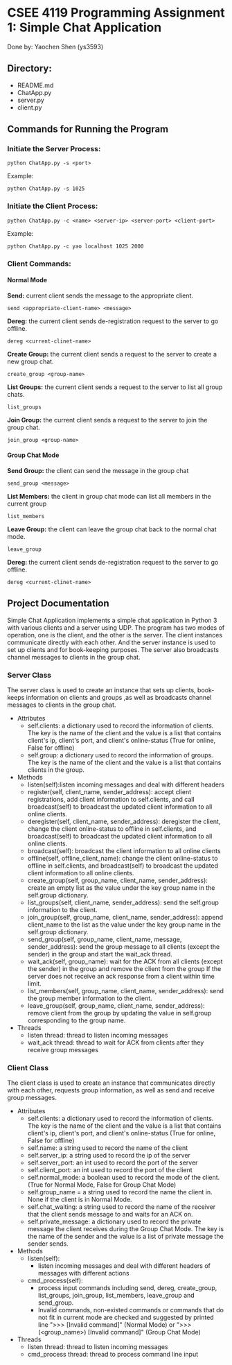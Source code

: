 # CSEE 4119 Programming Assignment 1: Simple Chat Application

Done by: Yaochen Shen (ys3593)

Directory:
----
- README.md
- ChatApp.py
- server.py
- client.py

Commands for Running the Program
------

### Initiate the Server Process:  
```
python ChatApp.py -s <port> 
```
Example:
```
python ChatApp.py -s 1025 
```

### Initiate the Client Process: 
```
python ChatApp.py -c <name> <server-ip> <server-port> <client-port>
```
Example:
```
python ChatApp.py -c yao localhost 1025 2000 
```

### Client Commands:
#### Normal Mode
__Send:__ current client sends the message to the appropriate client.
```
send <appropriate-client-name> <message>
```
__Dereg:__ the current client sends de-registration request to the server to go offline.
```
dereg <current-clinet-name>
```
__Create Group:__ the current client sends a request to the server to create a new group chat.
```
create_group <group-name>
```
__List Groups:__ the current client sends a request to the server to list all group chats.
```
list_groups
```
__Join Group:__ the current client sends a request to the server to join the group chat.
```
join_group <group-name>
```

#### Group Chat Mode
__Send Group:__  the client can send the message in the group chat
```
send_group <message>
```
__List Members:__ the client in group chat mode can list all members in the current group
```
list_members
```
__Leave Group:__  the client can leave the group chat back to the normal chat mode.
```
leave_group
```
__Dereg:__ the current client sends de-registration request to the server to go offline.
```
dereg <current-clinet-name>
```

Project Documentation
------
Simple Chat Application implements a simple chat application in Python 3 with various 
clients and a server using UDP. The program has two modes of operation, 
one is the client, and the other is the server. The client instances 
communicate directly with each other. And the server instance is used to set up 
clients and for book-keeping purposes. The server also broadcasts
channel messages to clients in the group chat.

### Server Class
The server class is used to create an instance that sets up 
clients, book-keeps information on clients and groups ,as well as 
broadcasts channel messages to clients in the group chat.
- Attributes
    - self.clients: a dictionary used to record the information of clients. The
  key is the name of the client and the value is a list that contains client's
  ip, client's port, and client's online-status (True for online, False for
  offline)
    - self.group: a dictionary used to record the information of groups. The
  key is the name of the client and the value is a list that contains clients
  in the group.
- Methods
    - listen(self):listen incoming messages and deal with different headers
    - register(self, client_name, sender_address): accept client registrations, 
  add client information to self.clients, and call broadcast(self) to broadcast
  the updated client information to all online clients.
    - deregister(self, client_name, sender_address): deregister the client, change
  the client online-status to offline in self.clients, and broadcast(self) to broadcast
  the updated client information to all online clients.
    - broadcast(self): broadcast the client information to all online clients
    - offline(self, offline_client_name): change
  the client online-status to offline in self.clients, and broadcast(self) to broadcast
  the updated client information to all online clients.
    - create_group(self, group_name, client_name, sender_address): create 
  an empty list as the value under the key group name in the self.group dictionary.
    - list_groups(self, client_name, sender_address): send the self.group information
  to the client.
    - join_group(self, group_name, client_name, sender_address): append client_name
  to the list  as the value under the key group name in the self.group dictionary.
    - send_group(self, group_name, client_name, message, sender_address): send the 
  group message to all clients (except the sender) in the group and start the 
  wait_ack thread.
    - wait_ack(self, group_name): wait for the ACK from all clients (except 
  the sender) in the group and remove the client from the group If the server does not receive an ack response from 
  a client within time limit.
    - list_members(self, group_name, client_name, sender_address): send
  the group member information to the client.
    - leave_group(self, group_name, client_name, sender_address): remove
  client from the group by updating the value in self.group corresponding to
  the group name.
- Threads
  - listen thread: thread to listen incoming messages
  - wait_ack thread: thread to wait for ACK from clients after they
  receive group messages
  
### Client Class
The client class is used to create an instance that communicates
directly with each other, requests group information, as well as 
send and receive group messages.
- Attributes
    - self.clients: a dictionary used to record the information of clients. The
  key is the name of the client and the value is a list that contains client's
  ip, client's port, and client's online-status (True for online, False for
  offline)
    - self.name: a string used to record the name of the client
    - self.server_ip: a string used to record the ip of the server 
    - self.server_port: an int used to record the port of the server
    - self.client_port: an int used to record the port of the client
    - self.normal_mode: a boolean used to record the mode of the client.
      (True for Normal Mode, False for Group Chat Mode)
    - self.group_name = a string used to record the name the client in.
  None if the client is in Normal Mode.
    - self.chat_waiting: a string used to record the name of the receiver
  that the client sends message to and waits for an ACK on.
    - self.private_message: a dictionary used to record the private message 
  the client receives during the Group Chat Mode. The key is the name of the 
  sender and the value is a list of private message the sender sends.
- Methods
    - listen(self): 
      - listen incoming messages and deal with different headers
  of messages with different actions
    - cmd_process(self): 
      - process input commands including 
  send, dereg, create_group, list_groups, join_group, list_members, leave_group
  and send_group. 
      - Invalid commands, non-existed commands or commands that do not fit in current mode
  are checked and suggested by printed line ">>> [Invalid command]"
  (Normal Mode) or ">>> (<group_name>) [Invalid command]"
  (Group Chat Mode)
- Threads
  - listen thread: thread to listen incoming messages
  - cmd_process thread: thread to process command line input











